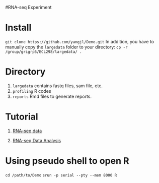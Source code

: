 #RNA-seq Experiment

# Install

`git clone https://github.com/yangjl/Demo.git`
In addition, you have to manually copy the `largedata` folder to your directory:
`cp -r /group/grigrp5/ECL298/largedata/ .`


# Directory

1. `largedata` contains fastq files, sam file, etc.
2. `profiling` R codes
3. `reports` Rmd files to generate reports.

# Tutorial

1. [RNA-seq data](http://rpubs.com/yangjl0930/61344)

2. [RNA-seq Data Analysis](http://rpubs.com/yangjl0930/60157)

# Using pseudo shell to open R
`cd /path/to/Demo`
`srun -p serial --pty --mem 8000 R`
